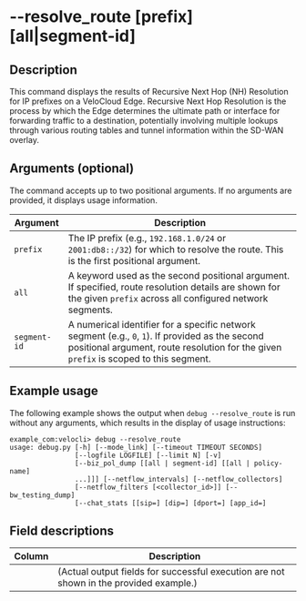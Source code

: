 #	--resolve_route [prefix] [all|segment-id]

##	Description
This command displays the results of Recursive Next Hop (NH) Resolution for IP prefixes on a VeloCloud Edge. Recursive Next Hop Resolution is the process by which the Edge determines the ultimate path or interface for forwarding traffic to a destination, potentially involving multiple lookups through various routing tables and tunnel information within the SD-WAN overlay.

##  Arguments (optional)
The command accepts up to two positional arguments. If no arguments are provided, it displays usage information.

| Argument     | Description                                                                                                   |
|--------------|---------------------------------------------------------------------------------------------------------------|
| `prefix`     | The IP prefix (e.g., `192.168.1.0/24` or `2001:db8::/32`) for which to resolve the route. This is the first positional argument. |
| `all`        | A keyword used as the second positional argument. If specified, route resolution details are shown for the given `prefix` across all configured network segments. |
| `segment-id` | A numerical identifier for a specific network segment (e.g., `0`, `1`). If provided as the second positional argument, route resolution for the given `prefix` is scoped to this segment. |

##  Example usage
The following example shows the output when `debug --resolve_route` is run without any arguments, which results in the display of usage instructions:
```
example_com:velocli> debug --resolve_route
usage: debug.py [-h] [--mode_link] [--timeout TIMEOUT SECONDS]
                [--logfile LOGFILE] [--limit N] [-v]
                [--biz_pol_dump [[all | segment-id] [[all | policy-name]
                ...]]] [--netflow_intervals] [--netflow_collectors]
                [--netflow_filters [<collector_id>]] [--bw_testing_dump]
                [--chat_stats [[sip=] [dip=] [dport=] [app_id=]
```

##  Field descriptions
| Column | Description |
|---|---|
|   |  (Actual output fields for successful execution are not shown in the provided example.) |
